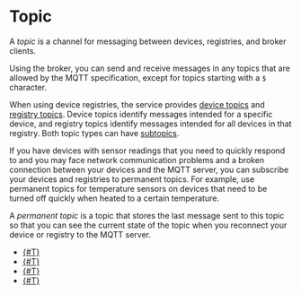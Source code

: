 # Topic

A _topic_ is a channel for messaging between devices, registries, and broker clients.

Using the broker, you can send and receive messages in any topics that are allowed by the MQTT specification, except for topics starting with a `$` character.

When using device registries, the service provides [device topics](./devices-topic.md) and [registry topics](./registries-topic.md). Device topics identify messages intended for a specific device, and registry topics identify messages intended for all devices in that registry.
Both topic types can have [subtopics](./subtopic.md).

If you have devices with sensor readings that you need to quickly respond to and you may face network communication problems and a broken connection between your devices and the MQTT server, you can subscribe your devices and registries to permanent topics.
For example, use permanent topics for temperature sensors on devices that need to be turned off quickly when heated to a certain temperature.

A _permanent topic_ is a topic that stores the last message sent to this topic so that you can see the current state of the topic when you reconnect your device or registry to the MQTT server.

* [{#T}](./devices-topic.md)
* [{#T}](./registries-topic.md)
* [{#T}](./subtopic.md)
* [{#T}](./usage.md)